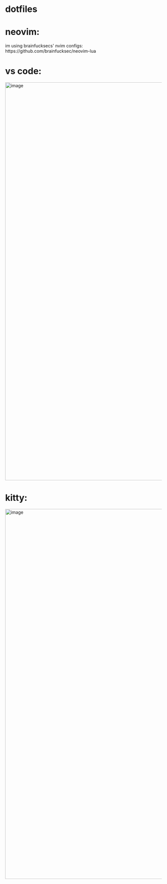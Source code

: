 # dotfiles

<h1>neovim:</h1>
  im using brainfucksecs' nvim configs: https://github.com/brainfucksec/neovim-lua

<h1>vs code:</h1>
 <img width="1278" alt="image" src="https://github.com/user-attachments/assets/cd806dab-5b28-46bb-96fa-b298c3cdbf40" />

<h1>kitty:</h1>
  <img width="1188" alt="image" src="https://github.com/user-attachments/assets/36832ff2-974d-49ab-91b3-99f0d4312f7d" />



